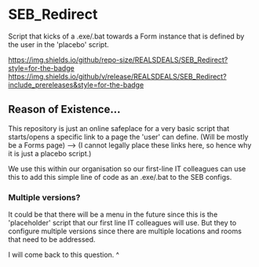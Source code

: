# SEB_Redirect
Script that kicks of a .exe/.bat towards a Form instance that is defined by the user in the 'placebo' script.

https://img.shields.io/github/repo-size/REALSDEALS/SEB_Redirect?style=for-the-badge
https://img.shields.io/github/v/release/REALSDEALS/SEB_Redirect?include_prereleases&style=for-the-badge

## Reason of Existence...
This repository is just an online safeplace for a very basic script that starts/opens a specific link to a page the 'user' can define. (Will be mostly be a Forms page) --> (I cannot legally place these links here, so hence why it is just a placebo script.)

We use this within our organisation so our first-line IT colleagues can use this to add this simple line of code as an .exe/.bat to the SEB configs.

### Multiple versions?
It could be that there will be a menu in the future since this is the 'placeholder' script that our first line IT colleagues will use. But they to configure multiple versions since there are multiple locations and rooms that need to be addressed. 

I will come back to this question. ^